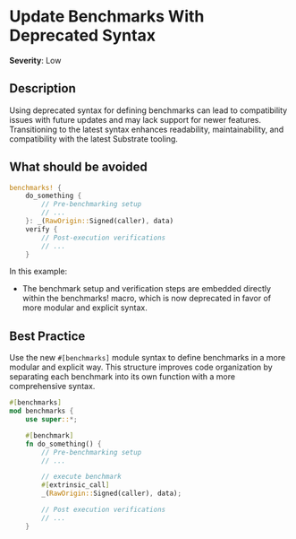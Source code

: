 # Update Benchmarks With Deprecated Syntax

**Severity**: Low

## Description

Using deprecated syntax for defining benchmarks can lead to compatibility issues with future updates and may lack
support for newer features. Transitioning to the latest syntax enhances readability, maintainability, and compatibility
with the latest Substrate tooling.

## What should be avoided

```rust
benchmarks! {
	do_something {
        // Pre-benchmarking setup
        // ...
	}: _(RawOrigin::Signed(caller), data)
	verify {
        // Post-execution verifications
		// ...
	}
```

In this example:

- The benchmark setup and verification steps are embedded directly within the benchmarks! macro, which is now deprecated
  in favor of more modular and explicit syntax.

## Best Practice

Use the new `#[benchmarks]` module syntax to define benchmarks in a more modular and explicit way. This structure
improves code organization by separating each benchmark into its own function with a more comprehensive syntax.

```rust
#[benchmarks]
mod benchmarks {
	use super::*;

	#[benchmark]
	fn do_something() {
        // Pre-benchmarking setup
        // ...

        // execute benchmark
		#[extrinsic_call]
		_(RawOrigin::Signed(caller), data);

        // Post execution verifications
        // ...
	}
```
